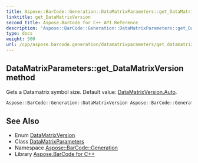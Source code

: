 ```yaml
---
title: Aspose::BarCode::Generation::DataMatrixParameters::get_DataMatrixVersion method
linktitle: get_DataMatrixVersion
second_title: Aspose.BarCode for C++ API Reference
description: 'Aspose::BarCode::Generation::DataMatrixParameters::get_DataMatrixVersion method. Gets a Datamatrix symbol size. Default value: DataMatrixVersion.Auto in C++.'
type: docs
weight: 500
url: /cpp/aspose.barcode.generation/datamatrixparameters/get_datamatrixversion/
---
```

## DataMatrixParameters::get_DataMatrixVersion method


Gets a Datamatrix symbol size. Default value: [DataMatrixVersion.Auto](../../datamatrixversion/).

```cpp
Aspose::BarCode::Generation::DataMatrixVersion Aspose::BarCode::Generation::DataMatrixParameters::get_DataMatrixVersion() const
```

## See Also

* Enum [DataMatrixVersion](../../datamatrixversion/)
* Class [DataMatrixParameters](../)
* Namespace [Aspose::BarCode::Generation](../../)
* Library [Aspose.BarCode for C++](../../../)
